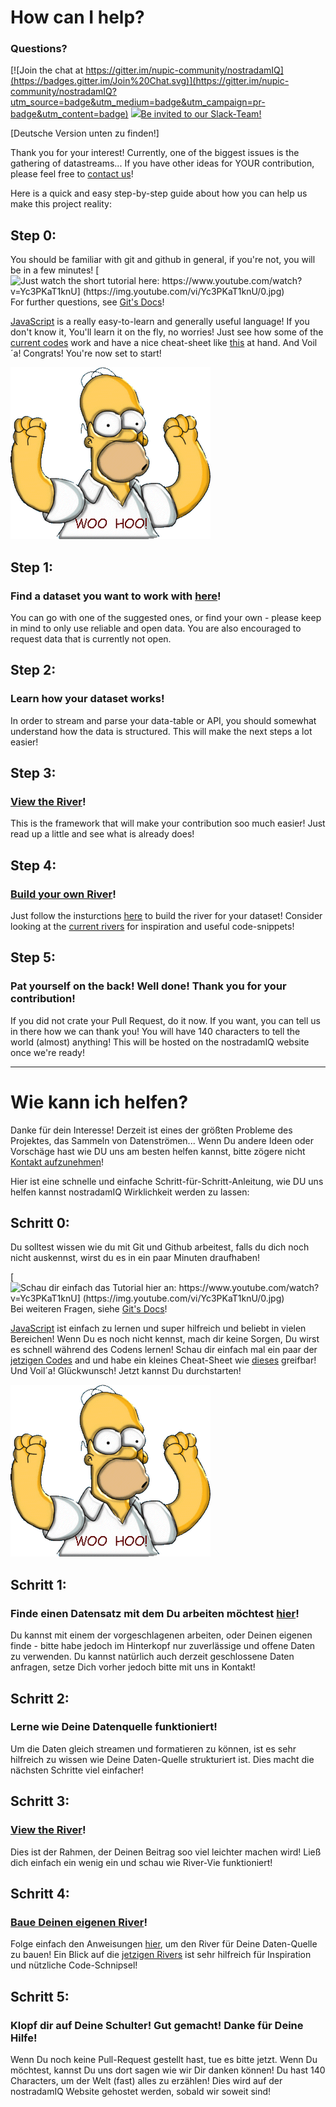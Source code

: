 # How can I help?

### Questions? 
[![Join the chat at https://gitter.im/nupic-community/nostradamIQ](https://badges.gitter.im/Join%20Chat.svg)](https://gitter.im/nupic-community/nostradamIQ?utm_source=badge&utm_medium=badge&utm_campaign=pr-badge&utm_content=badge)
[<img src="https://nostradamiq.herokuapp.com/badge.svg">](https://nostradamiq.slack.com)[Be invited to our Slack-Team!](https://nostradamiq.herokuapp.com)
<script async defer src="https://nostradamiq.herokuapp.com/slackin.js?large"></script>

[Deutsche Version unten zu finden!]

Thank you for your interest!
Currently, one of the biggest issues is the gathering of datastreams... 
If you have other ideas for YOUR contribution, please feel free to [contact us](mailto:pascal@nostradamiq.org)!

Here is a quick and easy step-by-step guide about how you can help us make this project reality:

## Step 0:
You should be familiar with git and github in general, if you're not, you will be in a few minutes!
[![Just watch the short tutorial here:  https://www.youtube.com/watch?v=Yc3PKaT1knU] (https://img.youtube.com/vi/Yc3PKaT1knU/0.jpg)](https://www.youtube.com/watch?v=Yc3PKaT1knU)
For further questions, see [Git's Docs](https://git-scm.com/docs)!

[JavaScript](http://www.w3schools.com/js/) is a really easy-to-learn and generally useful language! If you don't know it, You'll learn it on the fly, no worries! Just see how some of the [current codes](https://github.com/nupic-community/river-view/tree/master/rivers) work and have a nice cheat-sheet like [this](http://www.cheatography.com/davechild/cheat-sheets/javascript/) at hand. 
And Voil´a! Congrats! You're now set to start!

![And Voil´a! Congrats! You're now set to start!](https://github.com/nupic-community/nostradamIQ/blob/master/img/woohoo.png "And Voil´a! Congrats! You're now set to start!")

## Step 1:
### Find a dataset you want to work with [here](https://github.com/nupic-community/nostradamIQ/blob/master/datasets.md)!
You can go with one of the suggested ones, or find your own - please keep in mind to only use reliable and open data. You are also encouraged to request data that is currently not open.

## Step 2:
### Learn how your dataset works!
In order to stream and parse your data-table or API, you should somewhat understand how the data is structured. This will make the next steps a lot easier!

## Step 3:
### [View the River](http://data.numenta.org/index.html)!
This is the framework that will make your contribution soo much easier! Just read up a little and see what is already does!

## Step 4: 
### [Build your own River](https://github.com/nupic-community/river-view/wiki/Creating-a-River)!
Just follow the insturctions [here](https://github.com/nupic-community/river-view/wiki/Creating-a-River) to build the river for your dataset! Consider looking at the [current rivers](https://github.com/nupic-community/river-view/tree/master/rivers) for inspiration and useful code-snippets!

## Step 5:
### Pat yourself on the back! Well done! Thank you for your contribution! 
If you did not crate your Pull Request, do it now. If you want, you can tell us in there how we can thank you! You will have 140 characters to tell the world (almost) anything! This will be hosted on the nostradamIQ website once we're ready!

_________________________________________________________________________________________________
# Wie kann ich helfen? 

Danke für dein Interesse!
Derzeit ist eines der größten Probleme des Projektes, das Sammeln von Datenströmen...
Wenn Du andere Ideen oder Vorschäge hast wie DU uns am besten helfen kannst, bitte zögere nicht [Kontakt aufzunehmen](mailto:pascal@nostradamiq.org)!

Hier ist eine schnelle und einfache Schritt-für-Schritt-Anleitung, wie DU uns helfen kannst nostradamIQ Wirklichkeit werden zu lassen:

## Schritt 0:
Du solltest wissen wie du mit Git und Github arbeitest, falls du dich noch nicht auskennst, wirst du es in ein paar Minuten draufhaben!

[![Schau dir einfach das Tutorial hier an: https://www.youtube.com/watch?v=Yc3PKaT1knU] (https://img.youtube.com/vi/Yc3PKaT1knU/0.jpg)](https://www.youtube.com/watch?v=Yc3PKaT1knU)
Bei weiteren Fragen, siehe [Git's Docs](https://git-scm.com/docs)!

[JavaScript](http://www.w3schools.com/js/) ist einfach zu lernen und super hilfreich und beliebt in vielen Bereichen! Wenn Du es noch nicht kennst, mach dir keine Sorgen, Du wirst es schnell während des Codens lernen! Schau dir einfach mal ein paar der [jetzigen Codes](https://github.com/nupic-community/river-view/tree/master/rivers) and und habe ein kleines Cheat-Sheet wie [dieses](http://www.cheatography.com/davechild/cheat-sheets/javascript/) greifbar! 
Und Voil´a! Glückwunsch! Jetzt kannst Du durchstarten!

![Und Voil´a! Glückwunsch! Jetzt kannst Du durchstarten!](https://github.com/nupic-community/nostradamIQ/blob/master/img/woohoo.png "Und Voil´a! Glückwunsch! Jetzt kannst Du durchstarten!")

## Schritt 1:
### Finde einen Datensatz mit dem Du arbeiten möchtest [hier](https://github.com/nupic-community/nostradamIQ/blob/master/datasets.md)!
Du kannst mit einem der vorgeschlagenen arbeiten, oder Deinen eigenen finde - bitte habe jedoch im Hinterkopf nur zuverlässige und offene Daten zu verwenden. Du kannst natürlich auch derzeit geschlossene Daten anfragen, setze Dich vorher jedoch bitte mit uns in Kontakt! 

## Schritt 2:
### Lerne wie Deine Datenquelle funktioniert!
Um die Daten gleich streamen und formatieren zu können, ist es sehr hilfreich zu wissen wie Deine Daten-Quelle strukturiert ist. Dies macht die nächsten Schritte viel einfacher!

## Schritt 3:
### [View the River](http://data.numenta.org/index.html)!
Dies ist der Rahmen, der Deinen Beitrag soo viel leichter machen wird! Ließ dich einfach ein wenig ein und schau wie River-Vie funktioniert!

## Schritt 4:
### [Baue Deinen eigenen River](https://github.com/nupic-community/river-view/wiki/Creating-a-River)!
Folge einfach den Anweisungen [hier](https://github.com/nupic-community/river-view/wiki/Creating-a-River), um den River für Deine Daten-Quelle zu bauen! Ein Blick auf die [jetzigen Rivers](https://github.com/nupic-community/river-view/tree/master/rivers) ist sehr hilfreich für Inspiration und nützliche Code-Schnipsel!

## Schritt 5:
### Klopf dir auf Deine Schulter! Gut gemacht! Danke für Deine Hilfe!
Wenn Du noch keine Pull-Request gestellt hast, tue es bitte jetzt. Wenn Du möchtest, kannst Du uns dort sagen wie wir Dir danken können! Du hast 140 Characters, um der Welt (fast) alles zu erzählen! Dies wird auf der nostradamIQ Website gehostet werden, sobald wir soweit sind!
